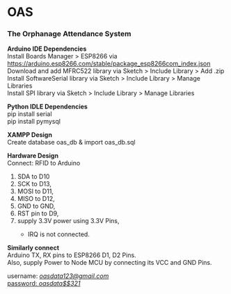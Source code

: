 # OAS
<h3><b>The Orphanage Attendance System</b></h3>

<b>Arduino IDE Dependencies</b> <br>
Install Boards Manager > ESP8266 via https://arduino.esp8266.com/stable/package_esp8266com_index.json<br>
Download and add MFRC522 library via Sketch > Include Library > Add .zip<br>
Install SoftwareSerial library via Sketch > Include Library > Manage Libraries<br>
Install SPI library via Sketch > Include Library > Manage Libraries<br>

<b>Python IDLE Dependencies</b> <br>
pip install serial<br>
pip install pymysql<br>

<b>XAMPP Design</b> <br>
Create database oas_db & import oas_db.sql<br>

<b>Hardware Design</b> <br>
Connect: RFID to Arduino <br>  
<ol>
  <li>SDA to D10</li>
  <li>SCK to D13,</li> 
  <li>MOSI to D11,</li> 
  <li>MISO to D12,</li> 
  <li>GND to GND,</li> 
  <li>RST pin to D9,</li> 
  <li>supply 3.3V power using 3.3V Pins,</li> 
  <ul>
    <li>IRQ is not connected.</li>
  </ul>
</ol>

<b>Similarly connect</b> <br>
Arduino TX, RX pins to ESP8266 D1, D2 Pins.<br>
Also, supply Power to Node MCU by connecting its VCC and GND Pins.<br>

username: <i><u>oasdata123@gmail.com<u></i> <br>
password: <i>oasdata$$321</i><br>
